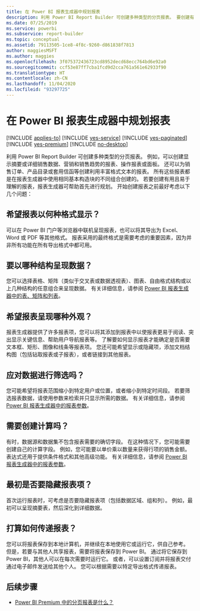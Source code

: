 ```yaml
---
title: 在 Power BI 报表生成器中规划报表
description: 利用 Power BI Report Builder 可创建多种类型的分页报表。 要创建有用且易于理解的报表，先进行规划会很有帮助。
ms.date: 07/25/2019
ms.service: powerbi
ms.subservice: report-builder
ms.topic: conceptual
ms.assetid: 79113505-1ce8-4f8c-9260-d861838f7813
author: maggiesMSFT
ms.author: maggies
ms.openlocfilehash: 3f075372436723cd8952decd68ecc764bd6e92a0
ms.sourcegitcommit: ccf53e87ff7cba1fcd9d2cca761a561e62933f90
ms.translationtype: HT
ms.contentlocale: zh-CN
ms.lasthandoff: 11/04/2020
ms.locfileid: "93297725"
---
```

# <a name="planning-a-report-in-power-bi-report-builder"></a>在 Power BI 报表生成器中规划报表

[!INCLUDE [applies-to](../includes/applies-to.md)] [!INCLUDE [yes-service](../includes/yes-service.md)] [!INCLUDE [yes-paginated](../includes/yes-paginated.md)] [!INCLUDE [yes-premium](../includes/yes-premium.md)] [!INCLUDE [no-desktop](../includes/no-desktop.md)] 

利用 Power BI Report Builder 可创建多种类型的分页报表。 例如，可以创建显示摘要或详细销售数据、营销和销售趋势的报表、操作报表或面板。 还可以为销售订单、产品目录或套用信函等创建利用丰富格式文本的报表。 所有这些报表都是在报表生成器中使用相同基本构造块的不同组合创建的。 若要创建有用且易于理解的报表，报表生成器可帮助首先进行规划。 开始创建报表之前最好考虑以下几个问题：  
  
## <a name="in-what-format-do-you-want-the-report-to-appear"></a>希望报表以何种格式显示？
  
可以在 Power BI 门户等浏览器中联机呈现报表，也可以将其导出为 Excel、Word 或 PDF 等其他格式。 报表采用的最终格式是需要考虑的重要因素，因为并非所有功能在所有导出格式中都可用。 
  
## <a name="in-what-structure-do-you-want-to-present-the-data"></a>要以哪种结构呈现数据？
  
您可以选择表格、矩阵（类似于交叉表或数据透视表）、图表、自由格式结构或以上几种结构的任意组合来呈现数据。 有关详细信息，请参阅 [Power BI 报表生成器中的表、矩阵和列表](report-builder-tables-matrices-lists.md)。  
  
## <a name="how-do-you-want-your-report-to-look"></a>希望报表呈现哪种外观？
  
报表生成器提供了许多报表项，您可以将其添加到报表中以使报表更易于阅读、突出显示关键信息、帮助用户导航报表等。 了解要如何显示报表才能确定是否需要文本框、矩形、图像和线条等报表项。 您还可能希望显示或隐藏项，添加文档结构图（包括钻取报表或子报表），或者链接到其他报表。   
  
## <a name="should-the-data-be-filtered"></a>应对数据进行筛选吗？
  
您可能希望将报表范围缩小到特定用户或位置，或者缩小到特定时间段。 若要筛选报表数据，请使用参数来检索并只显示所需的数据。 有关详细信息，请参阅 [Power BI 报表生成器中的报表参数](paginated-reports-parameters.md)。  
  
## <a name="do-you-need-to-create-calculations"></a>需要创建计算吗？ 
  
有时，数据源和数据集不包含报表需要的确切字段。 在这种情况下，您可能需要创建自己的计算字段。 例如，您可能要以单价乘以数量来获得行项的销售金额。 表达式还用于提供条件格式和其他高级功能。 有关详细信息，请参阅 [Power BI 报表生成器中的报表参数](report-builder-expressions.md)。  
  
## <a name="do-you-want-to-hide-report-items-initially"></a>最初是否要隐藏报表项？
  
首次运行报表时，可考虑是否要隐藏报表项（包括数据区域、组和列）。 例如，最初可以呈现摘要表，然后深化到详细数据。 
  
## <a name="how-are-you-going-to-deliver-your-report"></a>打算如何传递报表？  
  
您可以将报表保存到本地计算机，并继续在本地使用它或运行它，供自己参考。 但是，若要与其他人共享报表，需要将报表保存到 Power BI。 通过将它保存到 Power BI，其他人可以在每次需要时运行它。 或者，可以设置订阅并将报表交付通过电子邮件发送给其他个人。 您可以根据需要以特定导出格式传递报表。 
  
## <a name="next-steps"></a>后续步骤

- [Power BI Premium 中的分页报表是什么？](paginated-reports-report-builder-power-bi.md)
